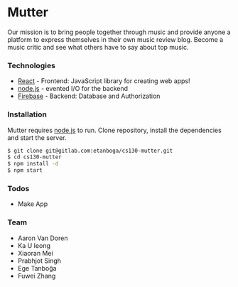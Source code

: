 # Mutter
Our mission is to bring people together through music and provide anyone a platform to express
themselves in their own music review blog. Become a music critic and see what others have to
say about top music.


### Technologies
* [React](https://reactjs.org/) - Frontend: JavaScript library for creating web apps!
* [node.js](http://nodejs.org) - evented I/O for the backend
* [Firebase](https://firebase.google.com/) - Backend: Database and Authorization


### Installation
Mutter requires [node.js](https://nodejs.org/) to run.
Clone repository, install the dependencies and start the server.

```sh
$ git clone git@gitlab.com:etanboga/cs130-mutter.git
$ cd cs130-mutter
$ npm install -d
$ npm start
```


### Todos
* Make App


### Team
* Aaron Van Doren
* Ka U Ieong
* Xiaoran Mei
* Prabhjot Singh
* Ege Tanboğa
* Fuwei Zhang
